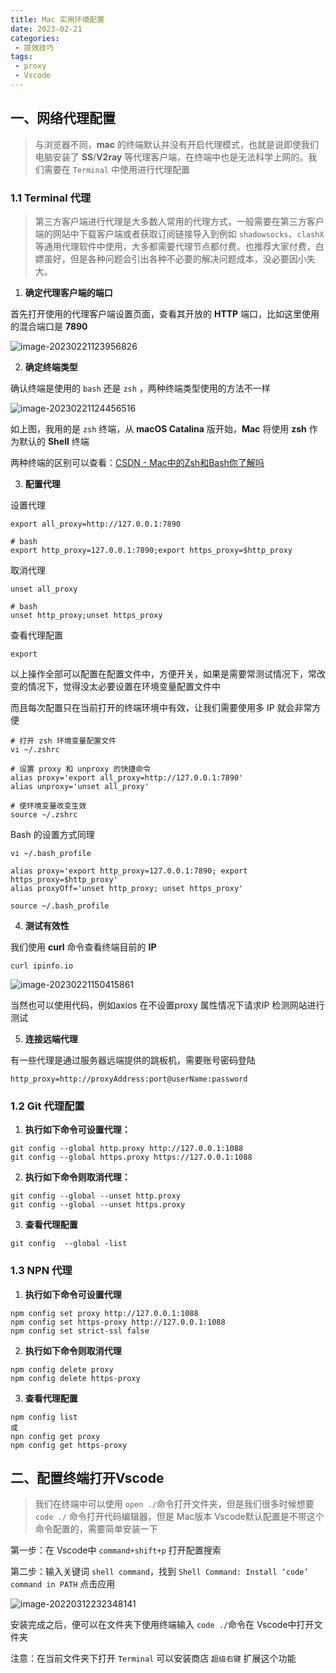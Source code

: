 ```yaml
---
title: Mac 实用环境配置
date: 2023-02-21
categories:
 - 提效技巧
tags:
 - proxy
 - Vscode
---
```




## 一、网络代理配置

> 与浏览器不同，**mac** 的终端默认并没有开启代理模式，也就是说即使我们电脑安装了 **SS**/**V2ray** 等代理客户端，在终端中也是无法科学上网的。我们需要在 `Terminal` 中使用进行代理配置

### 1.1 Terminal 代理

>  第三方客户端进行代理是大多数人常用的代理方式，一般需要在第三方客户端的网站中下载客户端或者获取订阅链接导入到例如 `shadowsocks`、`clashX`  等通用代理软件中使用，大多都需要代理节点都付费。也推荐大家付费，白嫖虽好，但是各种问题会引出各种不必要的解决问题成本，没必要因小失大。

1. **确定代理客户端的端口**

首先打开使用的代理客户端设置页面，查看其开放的 **HTTP** 端口，比如这里使用的混合端口是 **7890**

![image-20230221123956826](http://yitian-2020.oss-cn-shenzhen.aliyuncs.com/img/image-20230221123956826.png)

2. **确定终端类型**

确认终端是使用的 `bash` 还是 `zsh` ，两种终端类型使用的方法不一样

![image-20230221124456516](http://yitian-2020.oss-cn-shenzhen.aliyuncs.com/img/image-20230221124456516.png)

如上图，我用的是 `zsh` 终端，从 **macOS Catalina** 版开始，**Mac** 将使用 **zsh** 作为默认的 **Shell** 终端

两种终端的区别可以查看：[CSDN - Mac中的Zsh和Bash你了解吗](https://blog.csdn.net/efew212efe/article/details/124974336)



3. **配置代理**

设置代理

```shell
export all_proxy=http://127.0.0.1:7890

# bash 
export http_proxy=127.0.0.1:7890;export https_proxy=$http_proxy
```

取消代理

```shell
unset all_proxy

# bash
unset http_proxy;unset https_proxy
```

查看代理配置

```shell
export
```

以上操作全部可以配置在配置文件中，方便开关，如果是需要常测试情况下，常改变的情况下，觉得没太必要设置在环境变量配置文件中

而且每次配置只在当前打开的终端环境中有效，让我们需要使用多 IP 就会非常方便

```shell
# 打开 zsh 环境变量配置文件 
vi ~/.zshrc

# 设置 proxy 和 unproxy 的快捷命令
alias proxy='export all_proxy=http://127.0.0.1:7890'
alias unproxy='unset all_proxy'

# 使环境变量改变生效
source ~/.zshrc
```

Bash  的设置方式同理

```shell
vi ~/.bash_profile

alias proxy='export http_proxy=127.0.0.1:7890; export https_proxy=$http_proxy'
alias proxyOff='unset http_proxy; unset https_proxy'

source ~/.bash_profile
```



4. **测试有效性**

我们使用 **curl** 命令查看终端目前的 **IP**

```shell
curl ipinfo.io
```

![image-20230221150415861](http://yitian-2020.oss-cn-shenzhen.aliyuncs.com/img/image-20230221150415861.png)

当然也可以使用代码，例如axios 在不设置proxy 属性情况下请求IP 检测网站进行测试



5. **连接远端代理**

有一些代理是通过服务器远端提供的跳板机，需要账号密码登陆

```shell
http_proxy=http://proxyAddress:port@userName:password
```



### 1.2 Git 代理配置

1. **执行如下命令可设置代理：**

```shell
git config --global http.proxy http://127.0.0.1:1088
git config --global https.proxy https://127.0.0.1:1088
```

2. **执行如下命令则取消代理：**

```shell
git config --global --unset http.proxy
git config --global --unset https.proxy
```

3. **查看代理配置**

```shell
git config  --global -list
```



### 1.3 NPN 代理

1. **执行如下命令可设置代理**

```shell
npm config set proxy http://127.0.0.1:1088
npm config set https-proxy http://127.0.0.1:1088
npm config set strict-ssl false
```

2. **执行如下命令则取消代理**

```shell
npm config delete proxy
npm config delete https-proxy
```

3. **查看代理配置**

```shell
npm config list
或 
npn config get proxy
npm config get https-proxy
```







## 二、配置终端打开Vscode

> 我们在终端中可以使用 `open ./`命令打开文件夹，但是我们很多时候想要 `code ./` 命令打开代码编辑器，但是 Mac版本 Vscode默认配置是不带这个命令配置的，需要简单安装一下

第一步：在 Vscode中 `command+shift+p` 打开配置搜索

第二步：输入关键词 `shell command`，找到 `Shell Command: Install ‘code’ command in PATH` 点击应用

![image-20220312232348141](http://yitian-2020.oss-cn-shenzhen.aliyuncs.com/img/image-20220312232348141.png)

安装完成之后，便可以在文件夹下使用终端输入 `code ./`命令在 Vscode中打开文件夹

注意：在当前文件夹下打开 `Terminal` 可以安装商店 `超级右键` 扩展这个功能



